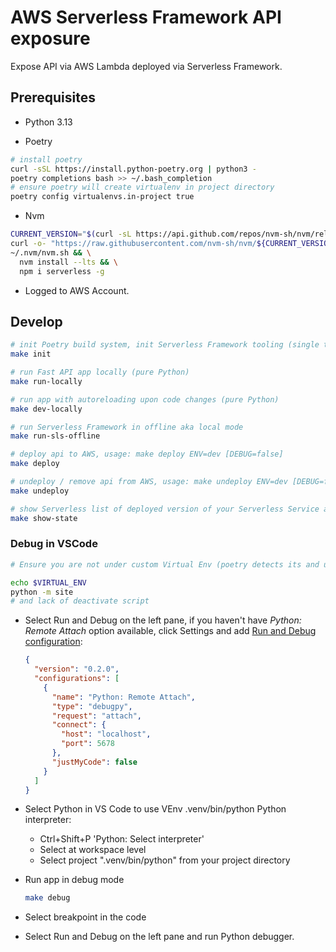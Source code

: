 # AWS Serverless Framework API exposure

Expose API via AWS Lambda deployed via Serverless Framework.

## Prerequisites

* Python 3.13

* Poetry

```bash
# install poetry
curl -sSL https://install.python-poetry.org | python3 -
poetry completions bash >> ~/.bash_completion
# ensure poetry will create virtualenv in project directory
poetry config virtualenvs.in-project true
```

* Nvm

```bash
CURRENT_VERSION="$(curl -sL https://api.github.com/repos/nvm-sh/nvm/releases/latest | jq -r ".tag_name")"
curl -o- "https://raw.githubusercontent.com/nvm-sh/nvm/${CURRENT_VERSION}/install.sh" | bash
~/.nvm/nvm.sh && \
  nvm install --lts && \
  npm i serverless -g
```

* Logged to AWS Account.

## Develop

```bash
# init Poetry build system, init Serverless Framework tooling (single time)
make init

# run Fast API app locally (pure Python)
make run-locally

# run app with autoreloading upon code changes (pure Python)
make dev-locally

# run Serverless Framework in offline aka local mode
make run-sls-offline

# deploy api to AWS, usage: make deploy ENV=dev [DEBUG=false]
make deploy

# undeploy / remove api from AWS, usage: make undeploy ENV=dev [DEBUG=false]
make undeploy

# show Serverless list of deployed version of your Serverless Service and all the deployed functions and their versions
make show-state
```

### Debug in VSCode

```bash
# Ensure you are not under custom Virtual Env (poetry detects its and use this VEnv instead creating one within application directory .venv)

echo $VIRTUAL_ENV
python -m site
# and lack of deactivate script
```

* Select Run and Debug on the left pane, if you haven't have *Python: Remote Attach* option available, click Settings and add [Run and Debug configuration](https://code.visualstudio.com/docs/python/debugging):

  ```json
  {
    "version": "0.2.0",
    "configurations": [
      {
        "name": "Python: Remote Attach",
        "type": "debugpy",
        "request": "attach",
        "connect": {
          "host": "localhost",
          "port": 5678
        },
        "justMyCode": false
      }
    ]
  }
  ```

* Select Python in VS Code to use VEnv .venv/bin/python Python interpreter:

  * Ctrl+Shift+P 'Python: Select interpreter'
  * Select at workspace level
  * Select project ".venv/bin/python" from your project directory

* Run app in debug mode

  ```bash
  make debug
  ```

* Select breakpoint in the code

* Select Run and Debug on the left pane and run Python debugger.

